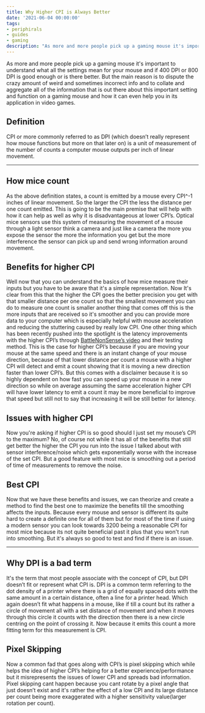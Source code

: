```yaml
---
title: Why Higher CPI is Always Better
date: '2021-06-04 00:00:00'
tags:
- periphirals
- guides
- gaming
description: "As more and more people pick up a gaming mouse it's important to understand what all the settings mean for your mouse and if 400 DPI or 800 DPI is good enough or is there better"
---
```


As more and more people pick up a gaming mouse it's important to understand
what all the settings mean for your mouse and
if 400 DPI or 800 DPI is good enough or is there better.
But the main reason is to dispute the crazy amount of weird and
sometimes incorrect info and to collate and
aggregate all of the information that is out there about this important setting
and function on a gaming mouse and how it can even help you in its application
in video games.

## Definition

CPI or more commonly referred to as DPI
(which doesn’t really represent how mouse functions but more on that later on)
is a unit of measurement of
the number of counts a computer mouse outputs per inch of linear movement.

* * *

## How mice count

As the above definition states, a count is emitted by a mouse every
CPI^-1 inches of linear movement.
So the larger the CPI the less the distance per one count emitted.
This is going to be the main premise that will help with how it can help as
well as why it is disadvantageous at lower CPI’s. Optical mice sensors use this
system of measuring the movement of a mouse through a light sensor think a
camera and just like a camera the more you expose the sensor the more the
information you get but the more interference the sensor can pick up and
send wrong information around movement.

## Benefits for higher CPI

Well now that you can understand the basics of how mice measure their inputs
but you have to be aware that it's a simple representation.
Now It's clear from this that the higher the CPI goes the better precision you
get with that smaller distance per one count so that the smallest movement you
can do to measure one count is smaller another thing that comes off this is the
more inputs that are received so it's smoother and
you can provide more data to your computer which is especially helpful with
mouse acceleration and reducing the stuttering caused by really low CPI.
One other thing which has been recently pushed into the spotlight is
the latency improvements with the higher CPI’s through [BattleNonSense’s video](https://youtu.be/6AoRfv9W110)
and their testing method.
This is the case for higher CPI’s because if you are moving your mouse at the
same speed and there is an instant change of your mouse direction,
because of that lower distance per count a mouse with a higher CPI will detect
and emit a count showing that it is moving a new direction faster than
lower CPI’s. But this comes with a disclaimer because it is so highly dependent
on how fast you can speed up your mouse in a new direction so while
on average assuming the same acceleration higher CPI will have lower latency
to emit a count it may be more beneficial to improve that speed but still not
to say that increasing it will be still better for latency.

## Issues with higher CPI

Now you're asking if higher CPI is so good
should I just set my mouse’s CPI to the maximum?
No, of course not while it has all of the benefits that still get better the
higher the CPI you run into the issue
I talked about with sensor interference/noise which gets exponentially worse
with the increase of the set CPI.
But a good feature with most mice is smoothing out a period of
time of measurements to remove the noise.

## Best CPI

Now that we have these benefits and issues, we can theorize and create a method
to find the best one to maximize the benefits till
the smoothing affects the inputs.
Because every mouse and sensor is different its quite hard to create a
definite one for all of them but for most of the time if using a modern sensor
you can look towards 3200 being a reasonable CPI for most mice because
its not quite beneficial past it plus that you won't run into smoothing.
But it's always so good to test and find if there is an issue.

* * *

## Why DPI is a bad term

It's the term that most people associate with the concept of CPI,
but DPI doesn’t fit or represent what CPI is. DPI is a common term referring to
the dot density of a printer where there is a grid of equally spaced dots with
the same amount in a certain distance, often a line for a printer head.
Which again doesn’t fit what happens in a mouse, like if till a count but
its rather a circle of movement all with a set distance of movement and
when it moves through this circle it counts with the direction then there is a
new circle centring on the point of crossing it.
Now because it emits this count a more fitting term for this measurement is CPI.

## Pixel Skipping

Now a common fad that goes along with CPI’s is pixel skipping which while helps
the idea of higher CPI’s helping for a better experience/performance but
it misrepresents the issues of lower CPI and spreads bad information.
Pixel skipping cant happen because you cant rotate by a pixel angle that just
doesn’t exist and it's rather the effect of a low CPI and
its large distance per count being more exaggerated with
a higher sensitivity value(larger rotation per count).
